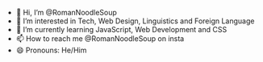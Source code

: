 - 👋 Hi, I’m @RomanNoodleSoup
- 👀 I’m interested in Tech, Web Design, Linguistics and Foreign Language 
- 🌱 I’m currently learning JavaScript, Web Development and CSS
- 📫 How to reach me @RomanNoodleSoup on insta
- 😄 Pronouns: He/Him
